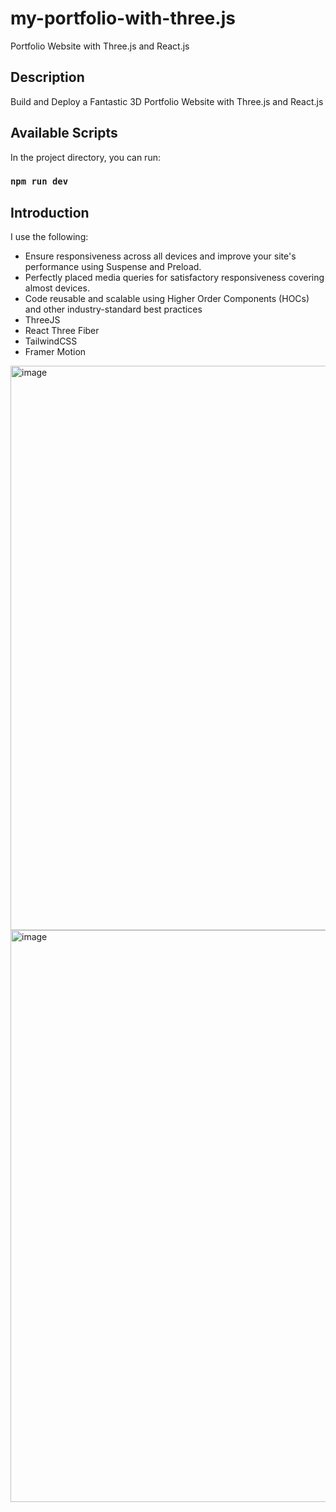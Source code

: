 # my-portfolio-with-three.js
Portfolio Website with Three.js and React.js

## Description
Build and Deploy a Fantastic 3D Portfolio Website with Three.js and React.js

## Available Scripts

In the project directory, you can run:

### `npm run dev`

## Introduction
I use the following:

* Ensure responsiveness across all devices and improve your site's performance using Suspense and Preload.
* Perfectly placed media queries for satisfactory responsiveness covering almost devices.
* Code reusable and scalable using Higher Order Components (HOCs) and other industry-standard best practices
* ThreeJS
* React Three Fiber
* TailwindCSS
* Framer Motion

<img width="903" alt="image" src="https://github.com/hushanidini/my-portfolio-with-three.js/assets/48478940/42f738b5-a7d0-4ff4-81aa-591c5ea8696e">
<img width="915" alt="image" src="https://github.com/hushanidini/my-portfolio-with-three.js/assets/48478940/af5b2824-ae9b-422c-9e0a-2f08c3de7f44">

